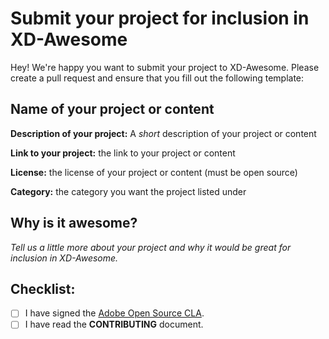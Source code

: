 # Submit your project for inclusion in XD-Awesome

Hey! We're happy you want to submit your project to XD-Awesome. Please create a pull request and ensure that you fill out the following template:

## **Name of your project or content**

**Description of your project:** A _short_ description of your project or content

**Link to your project:** the link to your project or content

**License:** the license of your project or content (must be open source)

**Category:** the category you want the project listed under

## Why is it awesome?

_Tell us a little more about your project and why it would be great for inclusion in XD-Awesome._

## Checklist:

- [ ] I have signed the [Adobe Open Source CLA](http://opensource.adobe.com/cla.html).
- [ ] I have read the **CONTRIBUTING** document.
